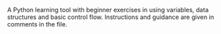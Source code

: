 A Python learning tool with beginner exercises in using variables, data structures and basic control flow. Instructions and guidance are given in comments in the file.
